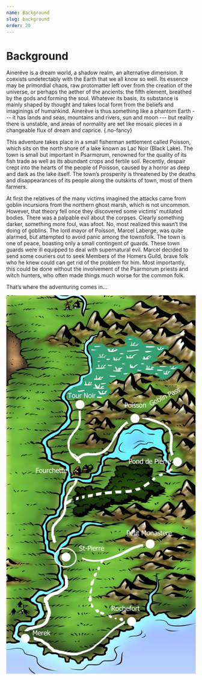 ```yaml
---
name: Background
slug: background
order: 20
---
```


# Background

Ainerêve is a dream world, a shadow realm, an alternative dimension. It coexists undetectably with the Earth that we all know so well. Its essence may be primordial chaos, raw protomatter left over from the creation of the universe, or perhaps the aether of the ancients: the fifth element, breathed by the gods and forming the soul. Whatever its basis, its substance is mainly shaped by thought and takes local form from the beliefs and imaginings of humankind. Ainerêve is thus something like a phantom Earth --- it has lands and seas, mountains and rivers, sun and moon --- but reality there is unstable, and areas of normality are set like mosaic pieces in a changeable flux of dream and caprice. {.no-fancy}

This adventure takes place in a small fisherman settlement called Poisson, which sits on the north shore of a lake known as Lac Noir (Black Lake). The town is small but important in Psarmorum, renowned for the quality of its fish trade as well as its abundant crops and fertile soil. Recently, despair crept into the hearts of the people of Poisson, caused by a horror as deep and dark as the lake itself. The town’s prosperity is threatened by the deaths and disappearances of its people along the outskirts of town, most of them farmers.

At first the relatives of the many victims imagined the attacks came from goblin incursions from the northern ghost marsh, which is not uncommon. However, that theory fell once they discovered some victims' mutilated bodies. There was a palpable evil about the corpses. Clearly something darker, something more foul, was afoot. No, most realized this wasn’t the doing of goblins. The lord mayor of Poisson, Marcel Laberge, was quite alarmed, but attempted to avoid panic among the townsfolk. The town is one of peace, boasting only a small contingent of guards. These town guards were ill equipped to deal with supernatural evil. Marcel decided to send some couriers out to seek Members of the Homers Guild, brave folk who he knew could can get rid of the problem for him. Most importantly, this could be done without the involvement of the Psarmorum priests and witch hunters, who often made things much worse for the common folk.

That’s where the adventuring comes in...

![map](Images/Valebrume_Map1.png)





